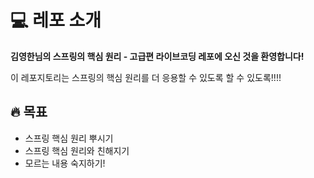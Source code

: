 # :computer: 레포 소개

**김영한님의 스프링의 핵심 원리 - 고급편 라이브코딩 레포에 오신 것을 환영합니다!**

이 레포지토리는 스프링의 핵심 원리를 더 응용할 수 있도록 할 수 있도록!!!!

## :fire: 목표

- 스프링 핵심 원리 뿌시기
- 스프링 핵심 원리와 친해지기
- 모르는 내용 숙지하기!
